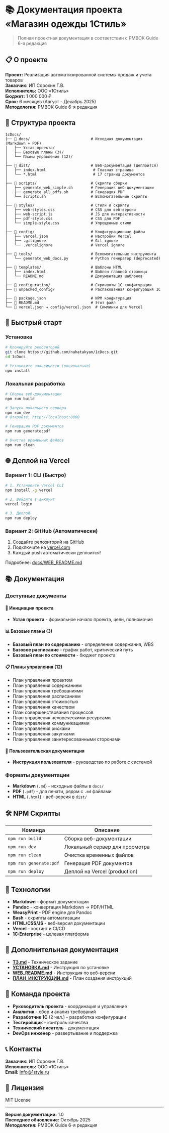 # 📚 Документация проекта «Магазин одежды 1Стиль»

> Полная проектная документация в соответствии с PMBOK Guide 6-я редакция

## 📋 О проекте

**Проект:** Реализация автоматизированной системы продаж и учета товаров  
**Заказчик:** ИП Сорокин Г.В.  
**Исполнитель:** ООО «1Стиль»  
**Бюджет:** 1 000 000 ₽  
**Срок:** 6 месяцев (Август - Декабрь 2025)  
**Методология:** PMBOK Guide 6-я редакция

## 📂 Структура проекта

```
1cDocs/
├── 📁 docs/                           # Исходная документация (Markdown + PDF)
│   ├── Устав_проекта/
│   ├── Базовые планы (3)/
│   └── Планы управления (12)/
│
├── 📁 dist/                           # Веб-документация (деплоится)
│   ├── index.html                     # Главная страница
│   └── *.html                         # 17 страниц документов
│
├── 📁 scripts/                        # Скрипты сборки
│   ├── generate_web_simple.sh        # Генерация веб-документации
│   ├── generate_all_pdfs.sh          # Генерация PDF
│   └── scripts.sh                    # Вспомогательные скрипты
│
├── 📁 styles/                         # Стили и скрипты
│   ├── web-styles.css                # CSS для веб-версии
│   ├── web-script.js                 # JS для интерактивности
│   ├── pdf-style.css                 # CSS для PDF
│   └── simple-style.css              # Упрощенные стили
│
├── 📁 config/                         # Конфигурационные файлы
│   ├── vercel.json                   # Настройки Vercel
│   ├── .gitignore                    # Git ignore
│   └── .vercelignore                 # Vercel ignore
│
├── 📁 tools/                          # Вспомогательные инструменты
│   └── generate_web_docs.py          # Python генератор (deprecated)
│
├── 📁 templates/                      # Шаблоны HTML
│   ├── index.html                    # Шаблон главной страницы
│   └── README.md                     # Документация шаблонов
│
├── 📁 configuration/                  # Скриншоты 1C конфигурации
├── 📁 unpacked_config/                # Распакованная конфигурация 1C
│
├── 📄 package.json                    # NPM конфигурация
├── 📄 README.md                       # Этот файл
└── 🔗 vercel.json → config/vercel.json  # Симлинки для Vercel

```

## 🚀 Быстрый старт

### Установка

```bash
# Клонируйте репозиторий
git clone https://github.com/nahatakyan/1cDocs.git
cd 1cDocs

# Установите зависимости (опционально)
npm install
```

### Локальная разработка

```bash
# Сборка веб-документации
npm run build

# Запуск локального сервера
npm run dev
# Откройте: http://localhost:8000

# Генерация PDF документов
npm run generate:pdf

# Очистка временных файлов
npm run clean
```

## 🌐 Деплой на Vercel

### Вариант 1: CLI (Быстро)

```bash
# 1. Установите Vercel CLI
npm install -g vercel

# 2. Войдите в аккаунт
vercel login

# 3. Деплой
npm run deploy
```

### Вариант 2: GitHub (Автоматически)

1. Создайте репозиторий на GitHub
2. Подключите на [vercel.com](https://vercel.com)
3. Каждый push автоматически деплоится!

Подробнее: [docs/WEB_README.md](docs/WEB_README.md)

## 📚 Документация

### Доступные документы

#### 🎯 Инициация проекта
- **Устав проекта** - формальное начало проекта, цели, полномочия

#### 📊 Базовые планы (3)
- **Базовый план по содержанию** - определение содержания, WBS
- **Базовое расписание** - график работ, критический путь
- **Базовый план по стоимости** - бюджет проекта

#### 📋 Планы управления (12)
- План управления проектом
- План управления содержанием
- План управления требованиями
- План управления расписанием
- План управления стоимостью
- План управления качеством
- План совершенствования процессов
- План управления человеческими ресурсами
- План управления коммуникациями
- План управления рисками
- План управления закупками
- План управления заинтересованными сторонами

#### 📖 Пользовательская документация
- **Инструкция пользователя** - руководство по работе с системой

### Форматы документации

- **Markdown** (`.md`) - исходные файлы в `docs/`
- **PDF** (`.pdf`) - для печати, рядом с `.md` файлами
- **HTML** (`.html`) - веб-версия в `dist/`

## 🛠️ NPM Скрипты

| Команда | Описание |
|---------|----------|
| `npm run build` | Сборка веб-документации |
| `npm run dev` | Локальный сервер для просмотра |
| `npm run clean` | Очистка временных файлов |
| `npm run generate:pdf` | Генерация PDF документов |
| `npm run deploy` | Деплой на Vercel (production) |

## 🔧 Технологии

- **Markdown** - формат документации
- **Pandoc** - конвертация Markdown → PDF/HTML
- **WeasyPrint** - PDF engine для Pandoc
- **Bash** - скрипты автоматизации
- **HTML/CSS/JS** - веб-версия документации
- **Vercel** - хостинг и CI/CD
- **1C:Enterprise** - целевая платформа

## 📖 Дополнительная документация

- **[ТЗ.md](docs/ТЗ.md)** - Техническое задание
- **[УСТАНОВКА.md](docs/УСТАНОВКА.md)** - Инструкция по установке
- **[WEB_README.md](docs/WEB_README.md)** - Инструкция по веб-версии
- **[ПЛАН_ИНСТРУКЦИИ.md](docs/ПЛАН_ИНСТРУКЦИИ.md)** - План создания инструкций

## 👥 Команда проекта

- **Руководитель проекта** - координация и управление
- **Аналитик** - сбор и анализ требований
- **Разработчик 1C** (2 чел.) - разработка конфигурации
- **Тестировщик** - контроль качества
- **Технический писатель** - документация
- **DevOps инженер** - развертывание и поддержка

## 📞 Контакты

**Заказчик:** ИП Сорокин Г.В.  
**Исполнитель:** ООО «1Стиль»  
**Email:** info@1style.ru

## 📄 Лицензия

MIT License

---

**Версия документации:** 1.0  
**Последнее обновление:** Октябрь 2025  
**Методология:** PMBOK Guide 6-я редакция
